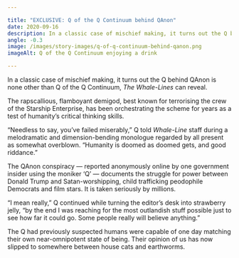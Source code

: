```yaml
---

title: "EXCLUSIVE: Q of the Q Continuum behind QAnon"
date: 2020-09-16
description: In a classic case of mischief making, it turns out the Q behind QAnon is none other than Q of the Q Continuum, The Whale-Lines can reveal.
angle: -0.3
image: /images/story-images/q-of-q-continuum-behind-qanon.png
imageAlt: Q of the Q Continuum enjoying a drink

---
```


In a classic case of mischief making, it turns out the Q behind QAnon is none other than Q of the Q Continuum, *The Whale-Lines* can reveal.

The rapscallious, flamboyant demigod, best known for terrorising the crew of the Starship Enterprise, has been orchestrating the scheme for years as a test of humanity’s critical thinking skills.

“Needless to say, you’ve failed miserably,” Q told *Whale-Line* staff during a melodramatic and dimension-bending monologue regarded by all present as somewhat overblown. “Humanity is doomed as doomed gets, and good riddance.”

The QAnon conspiracy — reported anonymously online by one government insider using the moniker ‘Q’ — documents the struggle for power between Donald Trump and Satan-worshipping, child trafficking peodophile Democrats and film stars. It is taken seriously by millions.

“I mean really,” Q continued while turning the editor’s desk into strawberry jelly, “by the end I was reaching for the most outlandish stuff possible just to see how far it could go. Some people really will believe anything.”

The Q had previously suspected humans were capable of one day matching their own near-omnipotent state of being. Their opinion of us has now slipped to somewhere between house cats and earthworms.